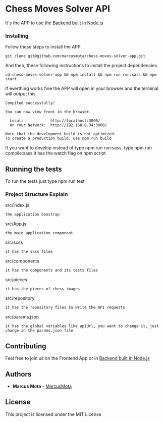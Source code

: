 # Chess Moves Solver API

It`s the APP to use the [Backend built in Node.js](https://github.com/marcusmota/chess-moves-solver-api)

### Installing

Follow these steps to install the APP


```
git clone git@github.com:marcusmota/chess-moves-solver-app.git
```

And then, these following instructions to install the project dependencies

```
cd chess-moves-solver-app && npm install && npm run run:sass && npm start
```

If everthing works fine the APP will open in your browser and the terminal will output this

```
Compiled successfully!

You can now view front in the browser.

  Local:            http://localhost:3000/
  On Your Network:  http://192.168.0.34:3000/

Note that the development build is not optimized.
To create a production build, use npm run build
```

If you want to develop instead of type npm run run:sass, type npm run compile:sass it has the watch flag on npm script

## Running the tests

To run the tests just type npm run test

### Project Structure Explain

src/index.js

```
the application boostrap
```

src/App.js

```
the main application component
```


src/scss
```
it has the sass files
```

src/components
```
it has the components and its tests files
```

src/pieces
```
it has the pieces of chess images
```

src/repository
```
it has the repository files to write the API requests
```

src/params.json
```
it has the global variables like apiUrl, you want to change it, just change in the params.json file
```

## Contributing

Feel free to join us on the Frontend App or in [Backend built in Node.js](https://github.com/marcusmota/chess-moves-solver-api)

## Authors

* **Marcus Mota** -  [MarcusMota](https://github.com/marcusmota)


## License

This project is licensed under the MIT License
